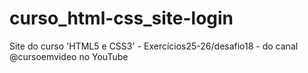 # curso_html-css_site-login
 Site do curso 'HTML5 e CSS3' - Exercícios25-26/desafio18 - do canal @cursoemvideo no YouTube
